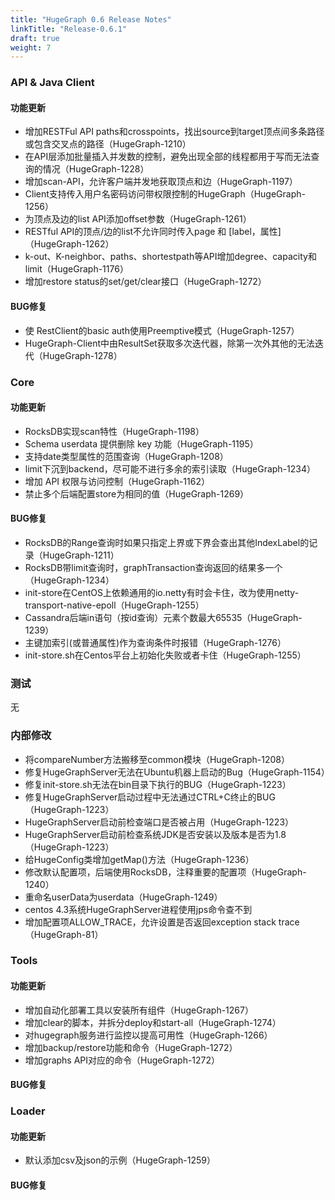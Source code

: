 ```yaml
---
title: "HugeGraph 0.6 Release Notes"
linkTitle: "Release-0.6.1"
draft: true
weight: 7
---
```


### API & Java Client

#### 功能更新
- 增加RESTFul API paths和crosspoints，找出source到target顶点间多条路径或包含交叉点的路径（HugeGraph-1210）
- 在API层添加批量插入并发数的控制，避免出现全部的线程都用于写而无法查询的情况（HugeGraph-1228）
- 增加scan-API，允许客户端并发地获取顶点和边（HugeGraph-1197）
- Client支持传入用户名密码访问带权限控制的HugeGraph（HugeGraph-1256）
- 为顶点及边的list API添加offset参数（HugeGraph-1261）
- RESTful API的顶点/边的list不允许同时传入page 和 [label，属性]（HugeGraph-1262）
- k-out、K-neighbor、paths、shortestpath等API增加degree、capacity和limit（HugeGraph-1176）
- 增加restore status的set/get/clear接口（HugeGraph-1272）

#### BUG修复
- 使 RestClient的basic auth使用Preemptive模式（HugeGraph-1257）
- HugeGraph-Client中由ResultSet获取多次迭代器，除第一次外其他的无法迭代（HugeGraph-1278）

### Core

#### 功能更新
- RocksDB实现scan特性（HugeGraph-1198）
- Schema userdata 提供删除 key 功能（HugeGraph-1195）
- 支持date类型属性的范围查询（HugeGraph-1208）
- limit下沉到backend，尽可能不进行多余的索引读取（HugeGraph-1234）
- 增加 API 权限与访问控制（HugeGraph-1162）
- 禁止多个后端配置store为相同的值（HugeGraph-1269）

#### BUG修复
- RocksDB的Range查询时如果只指定上界或下界会查出其他IndexLabel的记录（HugeGraph-1211）
- RocksDB带limit查询时，graphTransaction查询返回的结果多一个（HugeGraph-1234）
- init-store在CentOS上依赖通用的io.netty有时会卡住，改为使用netty-transport-native-epoll（HugeGraph-1255）
- Cassandra后端in语句（按id查询）元素个数最大65535（HugeGraph-1239）
- 主键加索引(或普通属性)作为查询条件时报错（HugeGraph-1276）
- init-store.sh在Centos平台上初始化失败或者卡住（HugeGraph-1255）
 
### 测试
无

### 内部修改
- 将compareNumber方法搬移至common模块（HugeGraph-1208）
- 修复HugeGraphServer无法在Ubuntu机器上启动的Bug（HugeGraph-1154） 
- 修复init-store.sh无法在bin目录下执行的BUG（HugeGraph-1223）
- 修复HugeGraphServer启动过程中无法通过CTRL+C终止的BUG（HugeGraph-1223）
- HugeGraphServer启动前检查端口是否被占用（HugeGraph-1223） 
- HugeGraphServer启动前检查系统JDK是否安装以及版本是否为1.8（HugeGraph-1223）
- 给HugeConfig类增加getMap()方法（HugeGraph-1236）
- 修改默认配置项，后端使用RocksDB，注释重要的配置项（HugeGraph-1240）
- 重命名userData为userdata（HugeGraph-1249）
- centos 4.3系统HugeGraphServer进程使用jps命令查不到
- 增加配置项ALLOW_TRACE，允许设置是否返回exception stack trace（HugeGraph-81）

### Tools
 
#### 功能更新
- 增加自动化部署工具以安装所有组件（HugeGraph-1267）
- 增加clear的脚本，并拆分deploy和start-all（HugeGraph-1274）
- 对hugegraph服务进行监控以提高可用性（HugeGraph-1266）
- 增加backup/restore功能和命令（HugeGraph-1272）
- 增加graphs API对应的命令（HugeGraph-1272）
 
#### BUG修复 

### Loader

#### 功能更新
- 默认添加csv及json的示例（HugeGraph-1259）

#### BUG修复
